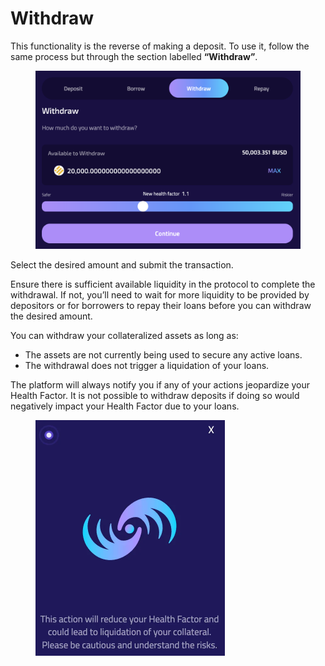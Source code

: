 # Withdraw

This functionality is the reverse of making a deposit. To use it, follow the same process but through the section labelled **“Withdraw”**.

<figure><img src="../.gitbook/assets/image (68).png" alt="" width="563"><figcaption></figcaption></figure>

Select the desired amount and submit the transaction.

Ensure there is sufficient available liquidity in the protocol to complete the withdrawal. If not, you’ll need to wait for more liquidity to be provided by depositors or for borrowers to repay their loans before you can withdraw the desired amount.

You can withdraw your collateralized assets as long as:

* The assets are not currently being used to secure any active loans.
* The withdrawal does not trigger a liquidation of your loans.

The platform will always notify you if any of your actions jeopardize your Health Factor. It is not possible to withdraw deposits if doing so would negatively impact your Health Factor due to your loans.

<figure><img src="../.gitbook/assets/image (67).png" alt="" width="303"><figcaption></figcaption></figure>
